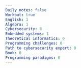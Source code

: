 ```yaml
---
Daily notes: false
Workout: true
English: 1
Algebra: 1
Cybersecurity: 0
Embedded systems: 1
Theoretical informatics: 0
Programming challenges: 0
Path to cybersecurity expert: 0
Book: 0
Programming paradigms: 0
---
```




